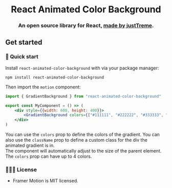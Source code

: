 <h1 align="center">React Animated Color Background</h1>
<h3 align="center">
  An open source library for React, <a href="https://klingenberg-dev.de">made by justTreme</a>.
</h3>

## Get started

### 🐇 Quick start

Install `react-animated-color-background` with via your package manager:

```
npm install react-animated-color-background
```

Then import the `motion` component:

```jsx
import { GradientBackground } from "react-animated-color-background"

export const MyComponent = () => (
    <div style={{width: 600, height: 400}}>
        <GradientBackground colors={["#111111", "#222222", "#333333", "#444444"]} className={"class"}/>
    </div>
)
```

You can use the `colors` prop to define the colors of the gradient. You can also use the `className` prop to define a custom class for the div the animated gradient is in.
<br>
The component will automatically adjust to the size of the parent element.
<br>
The `colors` prop can have up to 4 colors.

### 👩🏻‍⚖️ License

- Framer Motion is MIT licensed.
